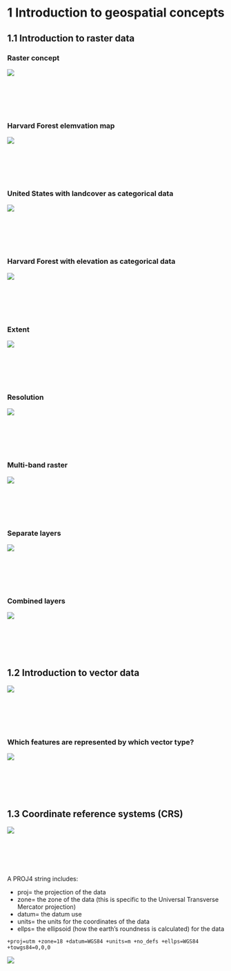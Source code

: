 # 1 Introduction to geospatial concepts

## 1.1 Introduction to raster data


### Raster concept

![](figures/raster_concept.png)

<br>
<br>
<br>
<br>

### Harvard Forest elemvation map

![](figures/rmd-01-elevation-map-1.png)

<br>
<br>
<br>
<br>

### United States with landcover as categorical data

![](figures/USA_landcover_classification.png)

<br>
<br>
<br>
<br>

### Harvard Forest with elevation as categorical data

![](figures/rmd-01-classified-elevation-map-1.png)

<br>
<br>
<br>
<br>

### Extent

![](figures/spatial_extent.png)

<br>
<br>
<br>
<br>

### Resolution

![](figures/raster_resolution.png)

<br>
<br>
<br>
<br>

### Multi-band raster

![](figures/RGBSTack_1.jpg)

<br>
<br>
<br>
<br>

### Separate layers

![](figures/rmd-01-demonstrate-RGB-Image-1.png)

<br>
<br>
<br>
<br>

### Combined layers

![](figures/rmd-01-plot-RGB-now-1.png)

<br>
<br>
<br>
<br>

## 1.2 Introduction to vector data

![](figures/pnt_line_poly.png)

<br>
<br>
<br>
<br>

### Which features are represented by which vector type?
![](figures/rmd-02-unnamed-chunk-2-1.png)

<br>
<br>
<br>
<br>

## 1.3 Coordinate reference systems (CRS)

![](figures/0637aa2541b31f526ad44f7cb2db7b6c.jpg)

<br>
<br>
<br>
<br>

A PROJ4 string includes:    

* proj= the projection of the data
* zone= the zone of the data (this is specific to the Universal Transverse Mercator projection)
* datum= the datum use
* units= the units for the coordinates of the data
* ellps= the ellipsoid (how the earth’s roundness is calculated) for the data

`+proj=utm +zone=18 +datum=WGS84 +units=m +no_defs +ellps=WGS84 +towgs84=0,0,0`




![](figures/Utm-zones-USA.svg)

